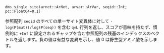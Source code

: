 ```
dms_single_site(arnet::ArNet, arvar::ArVar, seqid::Int; pc::Float64=0.1)
```

参照配列 `seqid` のすべての単一サイト変異体に対して `-log(P(mut))/log(P(seq))` を含む `q×L` 行列を返し、スコアが意味を持たず、慣例的に `+Inf` に設定されるギャップを含む参照配列の残基のインデックスのベクトルを返します。負の値は有益な変異を示し、値 0 は野生型アミノ酸を示します。
